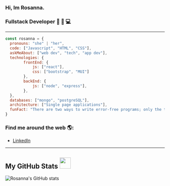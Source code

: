 ### Hi, Im Rosanna. 
### Fullstack Developer 👋 👩‍ 💻
--------------------------------------------------------------------------------------------------------------------------------------------------------
```javascript
const rosanna = {
  pronouns: "she" | "her",
  code: ["Javascript", "HTML", "CSS"],
  askMeAbout: ["web dev", "tech", "app dev"],
  technologies: {
        frontEnd: {
            js: ["react"],
            css: ["bootstrap", "MUI"]
        },
        backEnd: {
            js: ["node", "express"],
        },
  },
  databases: ["mongo", "postgreSQL"],
  architecture: ["Single page applications"],
  funFact: "There are two ways to write error-free programs; only the third one works"
}
```
### Find me around the web 🌎:
- [LinkedIn](https://www.linkedin.com/in/rosanna-contasti/) 

------------------------------------------------------------------------------------------------------------------------------------------

##  My GitHub Stats <img src = "https://i.pinimg.com/originals/65/c4/f4/65c4f452571be1261e9c623f7da488ac.gif" width = 35px> 

![Rosanna's GitHub stats](https://github-readme-stats.vercel.app/api?username=rosannacontasti&show_icons=true&theme=dracula)
